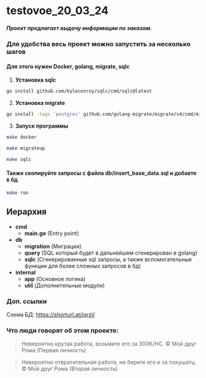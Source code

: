 # testovoe_20_03_24
##### Проект предлагает выдачу информации по заказам.

### Для удобства весь проект можно запустить за несколько шагов
#### Для этого нужен Docker, golang, migrate, sqlc

1. **Установка sqlc**
```bash
go install github.com/kyleconroy/sqlc/cmd/sqlc@latest
```

2. **Установка migrate**
```bash
go install -tags 'postgres' github.com/golang-migrate/migrate/v4/cmd/migrate@latest
```

3. **Запуск программы**
```bash
make docker
```
```bash
make migrateup
```
```bash
make sqlc
```
#### Также скопируйте запросы с файла db/insert_base_data.sql и добавте в бд

```bash
make run
```

## Иерархия

- **cmd**
  - **main.go** (Entry point)
- **db**
  - **migration** (Миграции)
  - **query** (SQL который будет в дальнейшем сгенерирован в golang)
  - **sqlc** (Сгенерированные sql запросы, а также вспомогательные функции для более сложных запросов в бд)
- **internal**
  - **app** (Основное логика)
  - **util** (Дополнительные модули)

### Доп. ссылки
Схема БД: https://shorturl.at/iqrsV

### Что люди говорят об этом проекте:
> Невероятно крутая работа, возьмите его за 300К/НС. © Мой друг Рома (Первая личность)<br>

> Невероятно отвратительная работа, не берите его и за покушатц. © Мой друг Рома (Вторая личность)<br>
